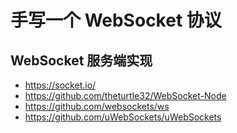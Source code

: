 # 手写一个 WebSocket 协议

## WebSocket 服务端实现
- https://socket.io/
- https://github.com/theturtle32/WebSocket-Node
- https://github.com/websockets/ws
- https://github.com/uWebSockets/uWebSockets

